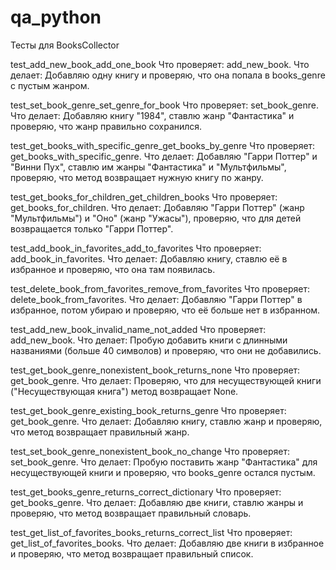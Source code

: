 # qa_python
Тесты для BooksCollector


test_add_new_book_add_one_book
Что проверяет: add_new_book.
Что делает: Добавляю одну книгу и проверяю, что она попала в books_genre с пустым жанром.

test_set_book_genre_set_genre_for_book
Что проверяет: set_book_genre.
Что делает: Добавляю книгу "1984", ставлю жанр "Фантастика" и проверяю, что жанр правильно сохранился.

test_get_books_with_specific_genre_get_books_by_genre
Что проверяет: get_books_with_specific_genre.
Что делает: Добавляю "Гарри Поттер" и "Винни Пух", ставлю им жанры "Фантастика" и "Мультфильмы", проверяю, что метод возвращает нужную книгу по жанру.

test_get_books_for_children_get_children_books
Что проверяет: get_books_for_children.
Что делает: Добавляю "Гарри Поттер" (жанр "Мультфильмы") и "Оно" (жанр "Ужасы"), проверяю, что для детей возвращается только "Гарри Поттер".

test_add_book_in_favorites_add_to_favorites
Что проверяет: add_book_in_favorites.
Что делает: Добавляю книгу, ставлю её в избранное и проверяю, что она там появилась.

test_delete_book_from_favorites_remove_from_favorites
Что проверяет: delete_book_from_favorites.
Что делает: Добавляю "Гарри Поттер" в избранное, потом убираю и проверяю, что её больше нет в избранном.

test_add_new_book_invalid_name_not_added
Что проверяет: add_new_book.
Что делает: Пробую добавить книги с длинными названиями (больше 40 символов) и проверяю, что они не добавились.

test_get_book_genre_nonexistent_book_returns_none
Что проверяет: get_book_genre.
Что делает: Проверяю, что для несуществующей книги ("Несуществующая книга") метод возвращает None.

test_get_book_genre_existing_book_returns_genre
Что проверяет: get_book_genre.
Что делает: Добавляю книгу, ставлю жанр и проверяю, что метод возвращает правильный жанр.

test_set_book_genre_nonexistent_book_no_change
Что проверяет: set_book_genre.
Что делает: Пробую поставить жанр "Фантастика" для несуществующей книги и проверяю, что books_genre остался пустым.

test_get_books_genre_returns_correct_dictionary
Что проверяет: get_books_genre.
Что делает: Добавляю две книги, ставлю жанры и проверяю, что метод возвращает правильный словарь.

test_get_list_of_favorites_books_returns_correct_list
Что проверяет: get_list_of_favorites_books.
Что делает: Добавляю две книги в избранное и проверяю, что метод возвращает правильный список.
